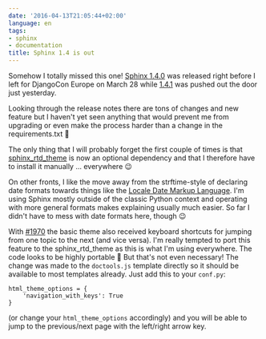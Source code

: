 ```yaml
---
date: '2016-04-13T21:05:44+02:00'
language: en
tags:
- sphinx
- documentation
title: Sphinx 1.4 is out
---
```


Somehow I totally missed this
one! [Sphinx 1.4.0](http://www.sphinx-doc.org/en/stable/changes.html#release-1-4-released-mar-28-2016)
was released right before I left for DjangoCon Europe on March 28 while
[1.4.1](http://www.sphinx-doc.org/en/stable/changes.html#release-1-4-released-mar-28-2016)
was pushed out the door just yesterday.

Looking through the release notes there are tons of changes and new feature but
I haven't yet seen anything that would prevent me from upgrading or even make
the process harder than a change in the requirements.txt 💖

The only thing that I will probably forget the first couple of times is that
[sphinx\_rtd\_theme](https://pypi.python.org/pypi/sphinx_rtd_theme/) is now an
optional dependency and that I therefore have to install it manually ...
everywhere 😉

On other fronts, I like the move away from the strftime-style of declaring date
formats towards things like the
[Locale Date Markup Language](http://unicode.org/reports/tr35/tr35-dates.html#Date_Format_Patterns). I'm
using Sphinx mostly outside of the classic Python context and operating with
more general formats makes explaining usually much easier. So far I didn't have
to mess with date formats here, though 😉

With [#1970](https://github.com/sphinx-doc/sphinx/issues/1970) the basic theme
also received keyboard shortcuts for jumping from one topic to the next (and
vice versa). I'm really tempted to port this feature to the
sphinx\_rtd\_theme as this is what I'm using everywhere. The code looks to be
highly portable 💖 But that's not even necessary! The change was made to the
`doctools.js` template directly so it should be available to most templates
already. Just add this to your `conf.py`:

```
html_theme_options = {
    'navigation_with_keys': True
}
```

(or change your `html_theme_options` accordingly) and you will be able to jump
to the previous/next page with the left/right arrow key.
